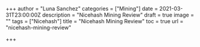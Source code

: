 +++
author = "Luna Sanchez"
categories = ["Mining"]
date = 2021-03-31T23:00:00Z
description = "Nicehash Mining Review"
draft = true
image = ""
tags = ["Nicehash"]
title = "Nicehash Mining Review"
toc = true
url = "nicehash-mining-review"

+++
